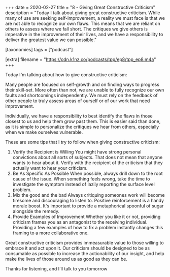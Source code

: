 +++
date = 2020-02-27
title = "8 - Giving Great Constructive Criticism"
description = "Today I talk about giving great constructive criticism. While many of use are seeking self-improvement, a reality we must face is that we are not able to recognize our own flaws. This means that we are reliant on others to assess where we fall short. The critiques we give others is imperative in the improvement of their lives, and we have a responsibility to deliver the greatest value we can possible."

[taxonomies]
tags = ["podcast"]

[extra]
filename = "https://cdn.k1nz.co/podcasts/tpp/ep8/tpp_ep8.m4a"
+++

Today I'm talking about how to give constructive criticism:

Many people are focused on self-growth and on finding ways to progress their skill-set. More often than not, we are unable to fully recognize our own faults and shortcomings independently. We must rely on the feedback of other people to truly assess areas of ourself or of our work that need improvement.

Individually, we have a responsibility to best identify the flaws in those closest to us and help them grow past them. This is easier said than done, as it is simple to personalize the critiques we hear from others, especially when we make ourselves vulnerable.

These are some tips that I try to follow when giving constructive criticism:

1. Verify the Recipient is Willing
You might have strong personal convictions about all sorts of subjects. That does not mean that anyone wants to hear about it. Verify with the recipient of the criticism that they actually want to hear your criticism.
2. Be As Specific As Possible
When possible, always drill down to the root cause of the issue. When something feels wrong, take the time to investigate the symptom instead of lazily reporting the surface level problem.
3. Mix the good and the bad
Always critiquing someones work will become tiresome and discouraging to listen to. Positive reinforcement is a handy morale boost. It's important to provide a metaphorical spoonful of sugar alongside the remedy.
4. Provide Examples of Improvement
Whether you like it or not, providing criticism frames you as an antagonist to the receiving individual. Providing a few examples of how to fix a problem instantly changes this framing to a more collaborative one.

Great constructive criticism provides immeasurable value to those willing to embrace it and act upon it. Our criticism should be designed to be as consumable as possible to increase the actionability of our insight, and help make the lives of those around us as good as they can be.

Thanks for listening, and I'll talk to you tomorrow